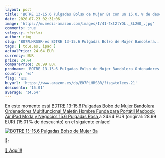 ```yaml
---
layout: post
title: 'BOTRE 13-15.6 Pulgadas Bolso de Mujer Ba con un 15.01 % de descuento'
date: 2020-07-23 02:31:06
image: 'https://m.media-amazon.com/images/I/41-Txt2tYOL._SL200_.jpg'
comments: true
category: ofertas
author: ring
slug: 'B07PLHRS8R-es BOTRE 13-15.6 Pulgadas Bolso de Mujer Bandolera...'
tags: [ tole.es, ipad ]
actualPrice: 24.64 EUR
currency: EUR
price: 24.64
comparePrice: 28.99 EUR
prodname: 'BOTRE 13-15.6 Pulgadas Bolso de Mujer Bandolera Ordenadores Multifuncional Maletín Hombre Funda para Portátil Macbook Air iPad Moda y Negocios  15.6 Pulgadas  Rosa '
country: 'es'
flag: '🇪🇸'
buyurl: 'https://www.amazon.es/dp/B07PLHRS8R/?tag=tolees-21'
descuento: '15.01'
average: '24.64'
---
```


En este momento está [BOTRE 13-15.6 Pulgadas Bolso de Mujer Bandolera Ordenadores Multifuncional Maletín Hombre Funda para Portátil Macbook Air iPad Moda y Negocios  15.6 Pulgadas  Rosa ](https://www.amazon.es/dp/B07PLHRS8R/?tag=tolees-21) a 24.64 EUR (original: 28.99 EUR) (15.01 %  de descuento) en el siguiente enlace!

[![BOTRE 13-15.6 Pulgadas Bolso de Mujer Ba](https://m.media-amazon.com/images/I/41-Txt2tYOL._SL200_.jpg)](https://www.amazon.es/dp/B07PLHRS8R/?tag=tolees-21)

🔎:


[🛒 Aquí!!!](https://www.amazon.es/dp/B07PLHRS8R/?tag=tolees-21)
